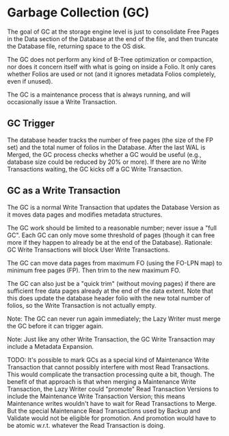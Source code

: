 # Garbage Collection (GC)

The goal of GC at the storage engine level is just to consolidate Free Pages in the Data section of the Database at the end of the file, and then truncate the Database file, returning space to the OS disk.

The GC does not perform any kind of B-Tree optimization or compaction, nor does it concern itself with what is going on inside a Folio. It only cares whether Folios are used or not (and it ignores metadata Folios completely, even if unused).

The GC is a maintenance process that is always running, and will occasionally issue a Write Transaction.

## GC Trigger

The database header tracks the number of free pages (the size of the FP set) and the total numer of folios in the Database. After the last WAL is Merged, the GC process checks whether a GC would be useful (e.g., database size could be reduced by 20% or more). If there are no Write Transactions waiting, the GC kicks off a GC Write Transaction.

## GC as a Write Transaction

The GC is a normal Write Transaction that updates the Database Version as it moves data pages and modifies metadata structures.

The GC work should be limited to a reasonable number; never issue a "full GC". Each GC can only move some threshold of pages (though it can free more if they happen to already be at the end of the Database). Rationale: GC Write Transactions will block User Write Transactions.

The GC can move data pages from maximum FO (using the FO-LPN map) to minimum free pages (FP). Then trim to the new maximum FO.

The GC can also just be a "quick trim" (without moving pages) if there are sufficient free data pages already at the end of the data extent. Note that this does update the database header folio with the new total number of folios, so the Write Transaction is not actually empty.

Note: The GC can never run again immediately; the Lazy Writer must merge the GC before it can trigger again.

Note: Just like any other Write Transaction, the GC Write Transaction may include a Metadata Expansion.

TODO: It's possible to mark GCs as a special kind of Maintenance Write Transaction that cannot possibly interfere with most Read Transactions. This would complicate the transaction processing quite a bit, though. The benefit of that approach is that when merging a Maintenance Write Transaction, the Lazy Writer could "promote" Read Transaction Versions to include the Maintenance Write Transaction Version; this means Maintenance writes wouldn't have to wait for Read Transactions to Merge. But the special Maintenance Read Transactions used by Backup and Validate would not be eligible for promotion. And promotion would have to be atomic w.r.t. whatever the Read Transaction is doing.
